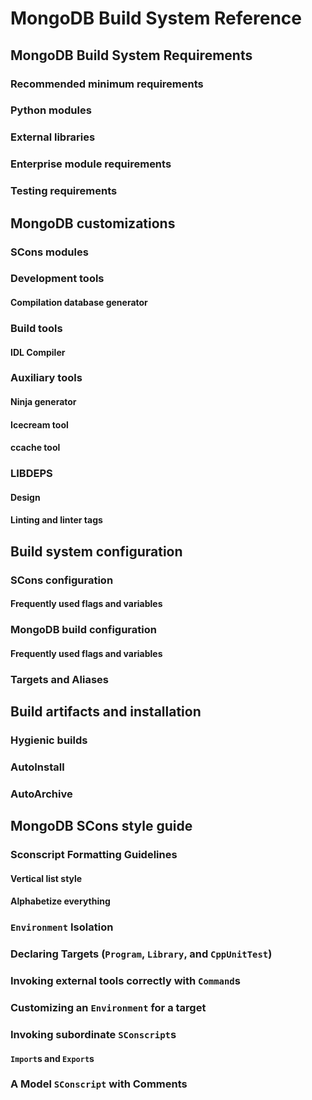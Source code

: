# MongoDB Build System Reference

## MongoDB Build System Requirements
### Recommended minimum requirements
### Python modules
### External libraries
### Enterprise module requirements
### Testing requirements

## MongoDB customizations
### SCons modules
### Development tools
#### Compilation database generator
### Build tools
#### IDL Compiler
### Auxiliary tools
#### Ninja generator
#### Icecream tool
#### ccache tool
### LIBDEPS
#### Design
#### Linting and linter tags

## Build system configuration
### SCons configuration
#### Frequently used flags and variables
### MongoDB build configuration
#### Frequently used flags and variables
### Targets and Aliases

## Build artifacts and installation
### Hygienic builds
### AutoInstall
### AutoArchive

## MongoDB SCons style guide
### Sconscript Formatting Guidelines
#### Vertical list style
#### Alphabetize everything
### `Environment` Isolation
### Declaring Targets (`Program`, `Library`, and `CppUnitTest`)
### Invoking external tools correctly with `Command`s
### Customizing an `Environment` for a target
### Invoking subordinate `SConscript`s
#### `Import`s and `Export`s
### A Model `SConscript` with Comments
